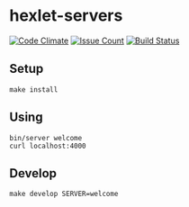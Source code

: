 # hexlet-servers

[![Code Climate](https://codeclimate.com/github/hexlet-boilerplates/js-servers/badges/gpa.svg)](https://codeclimate.com/github/hexlet-boilerplates/javascript-package)
[![Issue Count](https://codeclimate.com/github/hexlet-boilerplates/js-servers/badges/issue_count.svg)](https://codeclimate.com/github/hexlet-boilerplates/javascript-package)
[![Build Status](https://travis-ci.org/hexlet-boilerplates/js-servers.svg?branch=master)](https://travis-ci.org/hexlet-boilerplates/javascript-package)

## Setup

```
make install
```

## Using

```
bin/server welcome
curl localhost:4000
```

## Develop

```
make develop SERVER=welcome
```

